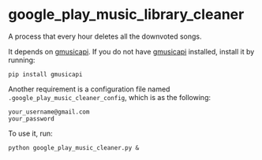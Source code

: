 # google_play_music_library_cleaner
A process that every hour deletes all the downvoted songs.

It depends on [gmusicapi](https://github.com/simon-weber/Unofficial-Google-Music-API). If you do not have [gmusicapi](https://github.com/simon-weber/Unofficial-Google-Music-API) installed, install it by running:
```
pip install gmusicapi
```

Another requirement is a configuration file named ```.google_play_music_cleaner_config```, which is as the following:
```
your_username@gmail.com
your_password
```

To use it, run:
```
python google_play_music_cleaner.py &
```

